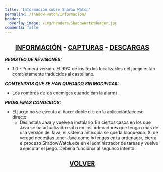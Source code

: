 ```yaml
---
title: 'Información sobre Shadow Watch'
permalink: /shadow-watch/informacion/
header:
  overlay_image: /img/headers/ShadowWatchHeader.jpg
comments: false
---
```

<h2 style="text-align: center;"><strong><a href="/shadow-watch/informacion/">INFORMACIÓN</a> - <a href="/shadow-watch/capturas/">CAPTURAS</a> - <a href="/shadow-watch/descargar/">DESCARGAS</a></strong></h2>

_**REGISTRO DE REVISIONES:**_
 - 1.0 - Primera versión. El 99% de los textos localizables del juego están completamente traducidos al castellano.

_**CONTENIDOS QUE SE HAN QUEDADO SIN MODIFICAR:**_
 - Los nombres de los enemigos cuando dan la alarma.

_**PROBLEMAS CONOCIDOS:**_
 - El juego no se ejecuta al hacer doble clic en la aplicación/acceso directo:
   - Desinstala Java y vuelve a instalarlo. En ciertos casos en los que Java se ha actualizado mal o en los ordenadores que tengan más de una versión de Java, el sistema anticopia se queda bloqueado. Si de verdad necesitas tener Java como lo tengas en tu ordenador, cierra el proceso ShadowWatch.exe en el administrador de tareas y vuelve a ejecutar el juego. Debería funcionar al segundo intento.

<h2 style="text-align: center;"><strong><a href="/shadow-watch/">VOLVER</a></strong></h2>

